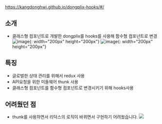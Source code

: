 https://kangdonghwi.github.io/dongplix-hooks/#/

## 소개

- 클래스형 컴포넌트로 개발한 dongplix를 hooks를 사용해 함수형 컴포넌트로 변경
![image](https://user-images.githubusercontent.com/42789883/98683295-32482980-23a8-11eb-8856-ca2aa1b27e66.png){: width="200px" height="200px"}
![image](https://user-images.githubusercontent.com/42789883/98683398-560b6f80-23a8-11eb-9130-c621153dc8a3.png){: width="200px" height="200px"}

## 특징

- 글로벌한 상태 관리를 위해서 redux 사용
- API요청을 위한 미들웨어 thunk 사용
- 클래스형 컴포넌트를 함수형 컴포넌트로 변경시키기 위해 hooks사용

## 어려웠던 점
- thunk를 사용하면서 리덕스의 로직이 바뀌면서 구현하기 어려웠습니다.
![](https://miro.medium.com/max/700/1*BHUKvOmqPjJHpRY1wp1YFw.png)


